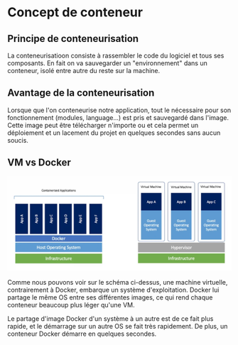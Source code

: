 # Concept de conteneur

## Principe de conteneurisation

La conteneurisatioon consiste à rassembler le code du logiciel et tous ses composants. En fait on va sauvegarder un "environnement" dans un conteneur, isolé entre autre du reste sur la machine.

## Avantage de la conteneurisation

Lorsque que l'on conteneurise notre application, tout le nécessaire pour son fonctionnement (modules, language...) est pris et sauvegardé dans l'image. Cette image peut être télécharger n'importe ou et cela permet un déploiement et un lacement du projet en quelques secondes sans aucun soucis.

## VM vs Docker

![VM-vs-Docker](./vm-vs-docker.webp)

Comme nous pouvons voir sur le schéma ci-dessus, une machine virtuelle, contrairement à Docker, embarque un système d'exploitation. Docker lui partage le même OS entre ses différentes images, ce qui rend chaque conteneur beaucoup plus léger qu'une VM.

Le partage d'image Docker d'un système à un autre est de ce fait plus rapide, et le démarrage sur un autre OS se fait très rapidement. De plus, un conteneur Docker démarre en quelques secondes.
